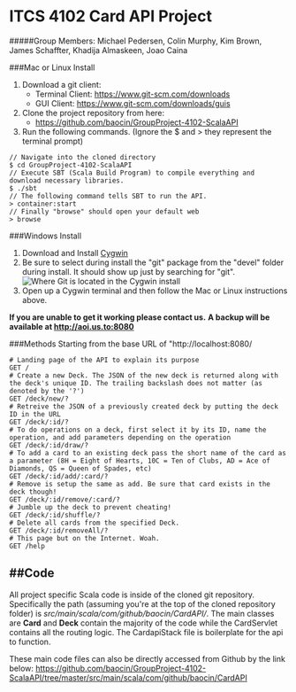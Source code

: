 ITCS 4102 Card API Project
=======================
#####Group Members: Michael Pedersen, Colin Murphy, Kim Brown, James Schaffter, Khadija Almaskeen, Joao Caina 

###Mac or Linux Install
1. Download a git client:
	- Terminal Client: https://www.git-scm.com/downloads
	- GUI Client: https://www.git-scm.com/downloads/guis
2. Clone the project repository from here: 
	- https://github.com/baocin/GroupProject-4102-ScalaAPI
3. Run the following commands. 
    (Ignore the $ and > they represent the terminal prompt)
```
// Navigate into the cloned directory
$ cd GroupProject-4102-ScalaAPI
// Execute SBT (Scala Build Program) to compile everything and download necessary libraries.
$ ./sbt
// The following command tells SBT to run the API. 
> container:start
// Finally "browse" should open your default web 
> browse
```

###Windows Install
1. Download and Install [Cygwin](https://www.cygwin.com/)
2. Be sure to select during install the "git" package from the "devel" folder during install. It should show up just by searching for "git".
 ![Where Git is located in the Cygwin install](http://i.stack.imgur.com/zUg4N.png)
3. Open up a Cygwin terminal and then follow the Mac or Linux instructions above.

**If you are unable to get it working please contact us.**
**A backup will be available at <http://aoi.us.to:8080>**

###Methods
Starting from the base URL of "http://localhost:8080/

```
# Landing page of the API to explain its purpose
GET /
# Create a new Deck. The JSON of the new deck is returned along with the deck's unique ID. The trailing backslash does not matter (as denoted by the '?')
GET /deck/new/?
# Retreive the JSON of a previously created deck by putting the deck ID in the URL
GET /deck/:id/?
# To do operations on a deck, first select it by its ID, name the operation, and add parameters depending on the operation
GET /deck/:id/draw/?
# To add a card to an existing deck pass the short name of the card as a parameter (8H = Eight of Hearts, 10C = Ten of Clubs, AD = Ace of Diamonds, QS = Queen of Spades, etc)
GET /deck/:id/add/:card/?
# Remove is setup the same as add. Be sure that card exists in the deck though!
GET /deck/:id/remove/:card/?
# Jumble up the deck to prevent cheating!
GET /deck/:id/shuffle/?
# Delete all cards from the specified Deck.
GET /deck/:id/removeAll/?
# This page but on the Internet. Woah.
GET /help
```
##Code
-------------------
All project specific Scala code is inside of the cloned git repository. Specifically the path (assuming you're at the top of the cloned repository folder) is *src/main/scala/com/github/baocin/CardAPI/*. The main classes are **Card** and **Deck** contain the majority of the code while the CardServlet contains all the routing logic. The CardapiStack file is boilerplate for the api to function.

These main code files can also be directly accessed from Github by the link below:
<https://github.com/baocin/GroupProject-4102-ScalaAPI/tree/master/src/main/scala/com/github/baocin/CardAPI>

